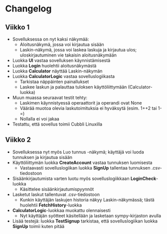 # Changelog

## Viikko 1

- Sovelluksessa on nyt kaksi näkymää:
  - Aloitusnäkymä, jossa voi kirjautua sisään
  - Laskin-näkymä, jossa voi laskea laskuja ja kirjautua ulos; uloskirjautuminen vie takaisin aloitusnäkymään
- Luokka **UI** vastaa sovelluksen käynnistämisestä
- Luokka **Login** huolehtii aloitusnäkymästä
- Luokka **Calculator** näyttää Laskin-näkymän
- Luokka **CalculatorLogic** vastaa sovelluslogiikasta
  - Tarkistaa näppäinten painallukset
  - Laskee laskun ja palauttaa tuloksen käyttöliittymään (Calculator-luokka)
- Muun muassa seuraavat testit tehty:
  - Laskimen käynnistyessä operaattorit ja operandi ovat None
  - Väärää muotoa olevia laskutoimituksia ei hyväksytä (esim. 1++2 tai 1-=)
  - Nollalla ei voi jakaa
- Testattu, että sovellus toimii Cubbli Linuxilla

## Viikko 2
- Sovelluksessa nyt myös Luo tunnus -näkymä; käyttäjä voi luoda tunnuksen ja kirjautua sisään
- Käyttöliittymän luokka **CreateAccount** vastaa tunnuksen luomisesta
  - Vastaavasti sovelluslogiikan luokka **SignUp** tallentaa tunnuksen .csv-tiedostoon
- Sisäänkirjautumista varten luotu myös sovelluslogiikkaan **LoginCheck**-luokka
  - Käsittelee sisäänkirjautumispyynnöt
- Lasketut laskut tallentuvat .csv-tiedostoon
  - Kunkin käyttäjän laskujen historia näkyy Laskin-näkymässä; tästä huolehtii **FetchHistory**-luokka
- **CalculatorLogic**-luokkaa muokattu olennaisesti
  - Nyt käyttäjän syötteet käsitellään ja lasketaan sympy-kirjaston avulla
- Lisää testejä: luokka **TestSignup** tarkistaa, että sovelluslogiikan luokka **SignUp** toimii kuten pitää

